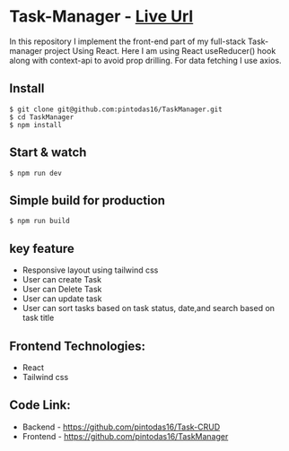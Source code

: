# Task-Manager - [Live Url](https://p-taskmanager.netlify.app/)

In this repository I implement the front-end part of my full-stack Task-manager project Using React. Here I am using React useReducer() hook along with context-api to avoid prop drilling. For data fetching I use axios.

## Install

    $ git clone git@github.com:pintodas16/TaskManager.git
    $ cd TaskManager
    $ npm install

## Start & watch

    $ npm run dev

## Simple build for production

    $ npm run build

## key feature

<ul>
<li>Responsive layout using tailwind css </li>
<li>User can create Task </li>
<li>User can Delete Task </li>
<li>User can update task</li>
<li>User can sort tasks based on task status, date,and search based on task title</li>

</ul>

## Frontend Technologies:

- React
- Tailwind css

## Code Link:

- Backend - https://github.com/pintodas16/Task-CRUD
- Frontend - https://github.com/pintodas16/TaskManager
